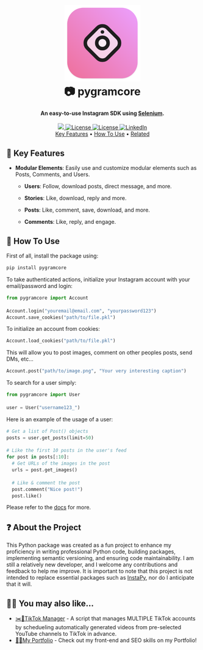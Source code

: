 <h1 align="center">
  <br>
  <img src="https://github.com/jtayped/pygramcore/blob/main/images/icon.png?raw=true" alt="PyGramCore" width="200">
  <br>
  📷 pygramcore
  <br>
</h1>

<h4 align="center">An easy-to-use Instagram SDK using <a href="https://www.selenium.dev/" target="_blank">Selenium</a>.</h4>

<div align="center">
  <a href="https://pypi.org/project/PyGramCore/">
    <img src="https://img.shields.io/pypi/v/pygramcore?style=for-the-badge">
  </a>
  <a href="https://github.com/jtayped/pygramcore/blob/main/LICENSE">
    <img src="https://img.shields.io/github/license/jtayped/pygramcore?style=for-the-badge" alt="License">
  </a>
  <a href="https://github.com/jtayped/pygramcore/issues">
    <img src="https://img.shields.io/github/issues/jtayped/pygramcore?style=for-the-badge" alt="License">
  </a>
  <a href="https://www.linkedin.com/in/jtayped/">
    <img src="https://img.shields.io/badge/LinkedIn-0077B5?style=for-the-badge&logo=linkedin&logoColor=white" alt="LinkedIn">
  </a>
</div>

<div align="center">
  <a href="#key-features">Key Features</a> •
  <a href="#how-to-use">How To Use</a> •
  <a href="#related">Related</a>
</div>

<div id="key-features"></div>

## 🔑 Key Features

- **Modular Elements**: Easily use and customize modular elements such as Posts, Comments, and Users.

  - **Users**: Follow, download posts, direct message, and more.

  - **Stories**: Like, download, reply and more.

  - **Posts**: Like, comment, save, download, and more.

  - **Comments**: Like, reply, and engage.

<div id="how-to-use"></div>

## 🔧 How To Use

First of all, install the package using:

```bash
pip install pygramcore
```

To take authenticated actions, initialize your Instagram account with your email/password and login:

```python
from pygramcore import Account

Account.login("youremail@email.com", "yourpassword123")
Account.save_cookies("path/to/file.pkl")
```

To initialize an account from cookies:

```python
Account.load_cookies("path/to/file.pkl")
```

This will allow you to post images, comment on other peoples posts, send DMs, etc...

```python
Account.post("path/to/image.png", "Your very interesting caption")
```

To search for a user simply:

```python
from pygramcore import User

user = User("username123_")
```

Here is an example of the usage of a user:

```python
# Get a list of Post() objects
posts = user.get_posts(limit=50)

# Like the first 10 posts in the user's feed
for post in posts[:10]:
  # Get URLs of the images in the post
  urls = post.get_images()

  # Like & comment the post
  post.comment("Nice post!")
  post.like()
```

Please refer to the [docs](https://github.com/jtayped/pygramcore/tree/main/docs) for more.

<div id="related"></div>

## ❓ About the Project
This Python package was created as a fun project to enhance my proficiency in writing professional Python code, building packages, implementing semantic versioning, and ensuring code maintainability.
I am still a relatively new developer, and I welcome any contributions and feedback to help me improve.
It is important to note that this project is not intended to replace essential packages such as [InstaPy](https://github.com/InstaPy/InstaPy), nor do I anticipate that it will.

## 🙋‍♂️ You may also like...

- [✂️📱TikTok Manager](https://github.com/jtayped/tiktok-manager) - A script that manages MULTIPLE TikTok accounts by schedueling automatically generated videos from pre-selected YouTube channels to TikTok in advance.
- [🧑‍💼My Portfolio](https://joeltaylor.business) - Check out my front-end and SEO skills on my Portfolio!
